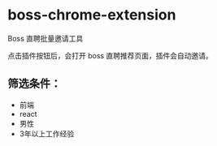 # boss-chrome-extension

Boss 直聘批量邀请工具

点击插件按钮后，会打开 boss 直聘推荐页面，插件会自动邀请。

## 筛选条件：
- 前端
- react
- 男性
- 3年以上工作经验
